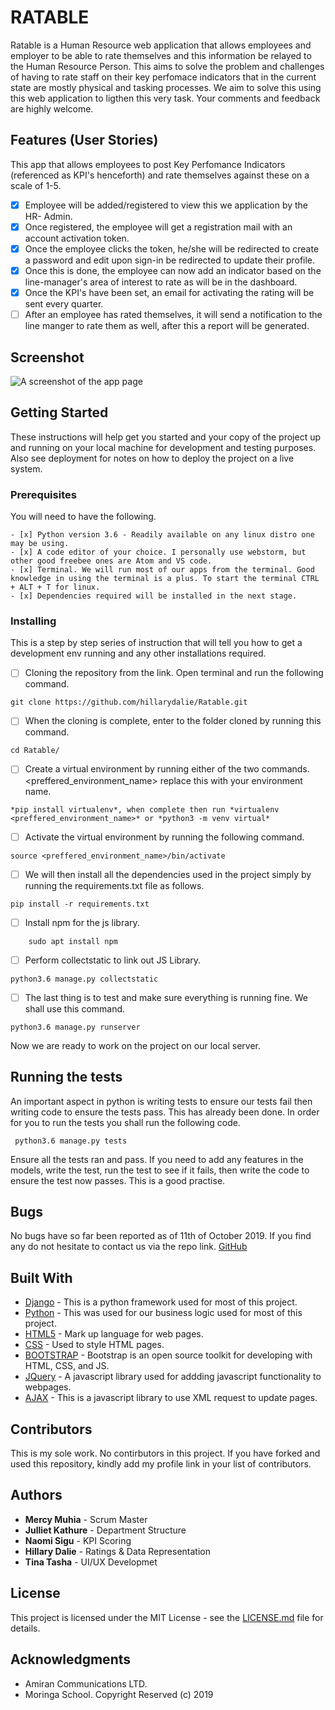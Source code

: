 # RATABLE

Ratable is a Human Resource web application that allows employees and employer to be able to rate themselves and this information be relayed to the Human Resource Person. This aims to solve the problem and challenges of having to rate staff on their key perfomace indicators that in the current state are mostly physical and tasking processes. We aim to solve this using this web application to ligthen this very task. Your comments and feedback are highly welcome.


## Features (User Stories)
This app that allows employees to post Key Perfomance Indicators (referenced as KPI's henceforth) and rate themselves against these on a scale of 1-5.

- [x] Employee will be added/registered to view this we application by the HR- Admin.
- [x] Once registered, the employee will get a registration mail with an account activation token.
- [x] Once the employee clicks the token, he/she will be redirected to create a password and edit upon sign-in be redirected to update their profile.
- [x] Once this is done, the employee can now add an indicator based on the line-manager's area of interest to rate as will be in the dashboard.
- [x] Once the KPI's have been set, an email for activating the rating will be sent every quarter.
- [ ] After an employee has rated themselves, it will send a notification to the line manger to rate them as well, after this a report will be generated.

## Screenshot

![A screenshot of the app page](url_here "App Page")

## Getting Started

These instructions will help get you started and your copy of the project up and running on your local machine for development and testing purposes. Also see deployment for notes on how to deploy the project on a live system.

### Prerequisites

You will need to have the following.

```
- [x] Python version 3.6 - Readily available on any linux distro one may be using.
- [x] A code editor of your choice. I personally use webstorm, but other good freebee ones are Atom and VS code.
- [x] Terminal. We will run most of our apps from the terminal. Good knowledge in using the terminal is a plus. To start the terminal CTRL + ALT + T for linux.
- [x] Dependencies required will be installed in the next stage.
```

### Installing

This is a step by step series of instruction that will tell you how to get a development env running and any other installations required.

- [ ] Cloning the repository from the link. Open terminal and run the following command.
```
git clone https://github.com/hillarydalie/Ratable.git
```
- [ ] When the cloning is complete, enter to the folder cloned by running this command.

```
cd Ratable/
```
- [ ] Create a virtual environment by running either of the two commands. <preffered_environment_name> replace this with your environment name.
```
*pip install virtualenv*, when complete then run *virtualenv <preffered_environment_name>* or *python3 -m venv virtual*
```
- [ ] Activate the virtual environment by running the following command.
```
source <preffered_environment_name>/bin/activate
```
- [ ] We will then install all the dependencies used in the project simply by running the requirements.txt file as follows.
```
pip install -r requirements.txt
```
- [ ] Install npm for the js library.
```
    sudo apt install npm
```
- [ ] Perform collectstatic to link out JS Library.
```
python3.6 manage.py collectstatic
```
- [ ] The last thing is to test and make sure everything is running fine. We shall use this command.
```
python3.6 manage.py runserver
```
Now we are ready to work on the project on our local server.


## Running the tests

An important aspect in python is writing tests to ensure our tests fail then writing code to ensure the tests pass. This has already been done. In order for you to run the tests you shall run the following code.

``` python3.6 manage.py tests```

Ensure all the tests ran and pass. If you need to add any features in the models, write the test, run the test to see if it fails, then write the code to ensure the test now passes. This is a good practise.

## Bugs

No bugs have so far been reported as of 11th of October 2019. If you find any do not hesitate to contact us via the repo link.
[GitHub](http:/https://github.com/macymuhia/Ratable)

## Built With

* [Django](https://www.djangoproject.com/) - This is a python framework used for most of this project.
* [Python](https://www.python.org/) - This was used for our business logic used for most of this project.
* [HTML5](https://www.w3schools.com/html/html5_intro.asp) - Mark up language for web pages.
* [CSS](https://www.w3schools.com/css/default.asp) - Used to style HTML pages.
* [BOOTSTRAP](https://getbootstrap.com/) - Bootstrap is an open source toolkit for developing with HTML, CSS, and JS.
* [JQuery](https://www.jquery.com/) - A javascript library used for addding javascript functionality to webpages.
* [AJAX](https://www.jquery.com/) - This is a javascript library to use XML request to update pages.

## Contributors

This is my sole work. No contirbutors in this project. If you have forked and used this repository, kindly add my profile link in your list of contributors.

## Authors
* **Mercy Muhia** - Scrum Master
* **Julliet Kathure** - Department Structure
* **Naomi Sigu** - KPI Scoring
* **Hillary Dalie** - Ratings & Data Representation
* **Tina Tasha** - UI/UX Developmet


## License

This project is licensed under the MIT License - see the [LICENSE.md](LICENSE.md) file for details.

## Acknowledgments

* Amiran Communications LTD.
* Moringa School.
                                              Copyright Reserved  (c) 2019

